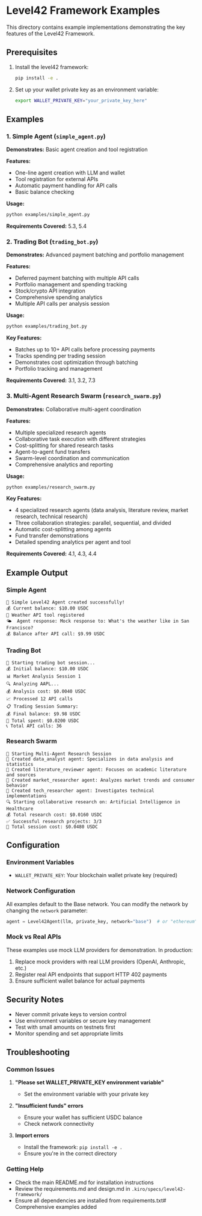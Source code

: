 # Level42 Framework Examples

This directory contains example implementations demonstrating the key features of the Level42 Framework.

## Prerequisites

1. Install the level42 framework:
   ```bash
   pip install -e .
   ```

2. Set up your wallet private key as an environment variable:
   ```bash
   export WALLET_PRIVATE_KEY="your_private_key_here"
   ```

## Examples

### 1. Simple Agent (`simple_agent.py`)

**Demonstrates:** Basic agent creation and tool registration

**Features:**
- One-line agent creation with LLM and wallet
- Tool registration for external APIs
- Automatic payment handling for API calls
- Basic balance checking

**Usage:**
```bash
python examples/simple_agent.py
```

**Requirements Covered:** 5.3, 5.4

### 2. Trading Bot (`trading_bot.py`)

**Demonstrates:** Advanced payment batching and portfolio management

**Features:**
- Deferred payment batching with multiple API calls
- Portfolio management and spending tracking
- Stock/crypto API integration
- Comprehensive spending analytics
- Multiple API calls per analysis session

**Usage:**
```bash
python examples/trading_bot.py
```

**Key Features:**
- Batches up to 10+ API calls before processing payments
- Tracks spending per trading session
- Demonstrates cost optimization through batching
- Portfolio tracking and management

**Requirements Covered:** 3.1, 3.2, 7.3

### 3. Multi-Agent Research Swarm (`research_swarm.py`)

**Demonstrates:** Collaborative multi-agent coordination

**Features:**
- Multiple specialized research agents
- Collaborative task execution with different strategies
- Cost-splitting for shared research tasks
- Agent-to-agent fund transfers
- Swarm-level coordination and communication
- Comprehensive analytics and reporting

**Usage:**
```bash
python examples/research_swarm.py
```

**Key Features:**
- 4 specialized research agents (data analysis, literature review, market research, technical research)
- Three collaboration strategies: parallel, sequential, and divided
- Automatic cost-splitting among agents
- Fund transfer demonstrations
- Detailed spending analytics per agent and tool

**Requirements Covered:** 4.1, 4.3, 4.4

## Example Output

### Simple Agent
```
🤖 Simple Level42 Agent created successfully!
💰 Current balance: $10.00 USDC
🔧 Weather API tool registered
🌤️  Agent response: Mock response to: What's the weather like in San Francisco?
💰 Balance after API call: $9.99 USDC
```

### Trading Bot
```
🚀 Starting trading bot session...
💰 Initial balance: $10.00 USDC
📊 Market Analysis Session 1
🔍 Analyzing AAPL...
💰 Analysis cost: $0.0040 USDC
📈 Processed 12 API calls
📋 Trading Session Summary:
💰 Final balance: $9.98 USDC
💸 Total spent: $0.0200 USDC
📞 Total API calls: 36
```

### Research Swarm
```
🚀 Starting Multi-Agent Research Session
🔬 Created data_analyst agent: Specializes in data analysis and statistics
🔬 Created literature_reviewer agent: Focuses on academic literature and sources
🔬 Created market_researcher agent: Analyzes market trends and consumer behavior
🔬 Created tech_researcher agent: Investigates technical implementations
🔍 Starting collaborative research on: Artificial Intelligence in Healthcare
💰 Total research cost: $0.0160 USDC
✅ Successful research projects: 3/3
💸 Total session cost: $0.0480 USDC
```

## Configuration

### Environment Variables

- `WALLET_PRIVATE_KEY`: Your blockchain wallet private key (required)

### Network Configuration

All examples default to the Base network. You can modify the network by changing the `network` parameter:

```python
agent = Level42Agent(llm, private_key, network="base")  # or "ethereum", "solana"
```

### Mock vs Real APIs

These examples use mock LLM providers for demonstration. In production:

1. Replace mock providers with real LLM providers (OpenAI, Anthropic, etc.)
2. Register real API endpoints that support HTTP 402 payments
3. Ensure sufficient wallet balance for actual payments

## Security Notes

- Never commit private keys to version control
- Use environment variables or secure key management
- Test with small amounts on testnets first
- Monitor spending and set appropriate limits

## Troubleshooting

### Common Issues

1. **"Please set WALLET_PRIVATE_KEY environment variable"**
   - Set the environment variable with your private key

2. **"Insufficient funds" errors**
   - Ensure your wallet has sufficient USDC balance
   - Check network connectivity

3. **Import errors**
   - Install the framework: `pip install -e .`
   - Ensure you're in the correct directory

### Getting Help

- Check the main README.md for installation instructions
- Review the requirements.md and design.md in `.kiro/specs/level42-framework/`
- Ensure all dependencies are installed from requirements.txt# Comprehensive examples added
